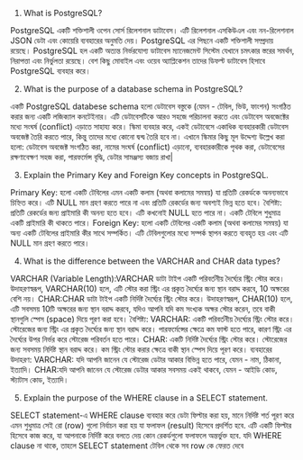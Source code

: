 1. What is PostgreSQL?

PostgreSQL একটি শক্তিশালী ওপেন সোর্স রিলেশনাল ডাটাবেস। এটি রিলেশনাল এসকিউএল এবং নন-রিলেশনাল JSON ডেটা এবং কোয়েরি ব্যবহারের অনুমতি দেয়।
 PostgreSQL এর পিছনে একটি শক্তিশালী সম্প্রদায় রয়েছে। PostgreSQL হল একটি অত্যন্ত নির্ভরযোগ্য ডাটাবেস ম্যানেজমেন্ট সিস্টেম যেখানে চমৎকার স্তরের সমর্থন, নিরাপত্তা এবং নির্ভুলতা রয়েছে।
 বেশ কিছু মোবাইল এবং ওয়েব অ্যাপ্লিকেশন তাদের ডিফল্ট ডাটাবেস হিসাবে PostgreSQL ব্যবহার করে।

2. What is the purpose of a database schema in PostgreSQL?

একটি PostgreSQL databese schema হলো ডেটাবেস বস্তুকে (যেমন - টেবিল, ভিউ, ফাংশন) সংগঠিত করার জন্য একটি লজিক্যাল কনটেইনার।
এটি ডেটাবেসটিকে আরও সহজে পরিচালনা করতে এবং ডেটাবেস অবজেক্টের মধ্যে সংঘর্ষ (conflict) এড়াতে সাহায্য করে। স্কিমা ব্যবহার করে,
একই ডেটাবেসে একাধিক ব্যবহারকারী ডেটাবেস অবজেক্ট তৈরি করতে পারে, কিন্তু তাদের মধ্যে কোনো দ্বন্দ্ব তৈরি হবে না।
এখানে স্কিমার কিছু মূল উদ্দেশ্য উল্লেখ করা হলো:
ডেটাবেস অবজেক্ট সংগঠিত করা, নামের সংঘর্ষ (conflict) এড়ানো, ব্যবহারকারীকে পৃথক করা, ডেটাবেসের রক্ষণাবেক্ষণ সহজ করা, পারফর্মেন্স বৃদ্ধি, ডেটার সামঞ্জস্য বজায় রাখা|

3. Explain the Primary Key and Foreign Key concepts in PostgreSQL.

Primary Key: হলো একটি টেবিলের এমন একটি কলাম (অথবা কলামের সমন্বয়) যা প্রতিটি রেকর্ডকে অনন্যভাবে চিহ্নিত করে। এটি NULL মান গ্রহণ করতে পারে না
 এবং প্রতিটি রেকর্ডের জন্য অবশ্যই ভিন্ন হতে হবে।
বৈশিষ্ট্য:
প্রতিটি রেকর্ডের জন্য প্রাইমারি কী অনন্য হতে হবে।
এটি কখনোই NULL হতে পারে না।
একটি টেবিলে শুধুমাত্র একটি প্রাইমারি কী থাকতে পারে।
Foreign Key: হলো একটি টেবিলের একটি কলাম (অথবা কলামের সমন্বয়) যা অন্য একটি টেবিলের প্রাইমারি কীর সাথে সম্পর্কিত।
 এটি টেবিলগুলোর মধ্যে সম্পর্ক স্থাপন করতে ব্যবহৃত হয় এবং এটি NULL মান গ্রহণ করতে পারে।
 
4. What is the difference between the VARCHAR and CHAR data types?
   
VARCHAR (Variable Length):VARCHAR ডাটা টাইপ একটি পরিবর্তনীয় দৈর্ঘ্যের স্ট্রিং স্টোর করে। উদাহরণস্বরূপ, VARCHAR(10) হলে,
এটি স্টোর করা স্ট্রিং এর প্রকৃত দৈর্ঘ্যের জন্য স্থান বরাদ্দ করবে, 10 অক্ষরের বেশি নয়।
CHAR:CHAR ডাটা টাইপ একটি নির্দিষ্ট দৈর্ঘ্যের স্ট্রিং স্টোর করে। উদাহরণস্বরূপ, CHAR(10) হলে, এটি সবসময় 10টি অক্ষরের জন্য স্থান বরাদ্দ করবে,
যদিও আপনি যদি কম সংখ্যক অক্ষর স্টোর করেন, তবে বাকী স্থানগুলি স্পেস (space) দিয়ে পূরণ করা হবে।
বৈশিষ্ট্য:
VARCHAR:
একটি পরিবর্তনীয় দৈর্ঘ্যের স্ট্রিং স্টোর করে।
স্টোরেজের জন্য স্ট্রিং এর প্রকৃত দৈর্ঘ্যের জন্য স্থান বরাদ্দ করে।
পারফর্মেন্সের ক্ষেত্রে কম ফাস্ট হতে পারে, কারণ স্ট্রিং এর দৈর্ঘ্যের উপর নির্ভর করে স্টোরেজ পরিবর্তন হতে পারে।
CHAR:
একটি নির্দিষ্ট দৈর্ঘ্যের স্ট্রিং স্টোর করে।
স্টোরেজের জন্য সবসময় নির্দিষ্ট স্থান বরাদ্দ করে।
কম স্ট্রিং স্টোর করার ক্ষেত্রে বাকী স্থান স্পেস দিয়ে পূরণ করে।
ব্যবহারের উদাহরণ:
VARCHAR:
যদি আপনি জানেন যে স্টোরেজ ডেটার আকার বিভিন্ন হতে পারে, যেমন - নাম, ঠিকানা, ইত্যাদি। 
CHAR:যদি আপনি জানেন যে স্টোরেজ ডেটার আকার সবসময় একই থাকবে, যেমন - আইডি কোড, স্ট্যাটাস কোড, ইত্যাদি। 

5. Explain the purpose of the WHERE clause in a SELECT statement.

SELECT statement-এ WHERE clause ব্যবহার করে ডেটা ফিল্টার করা হয়, মানে নির্দিষ্ট শর্ত পূরণ করে এমন শুধুমাত্র
সেই রো (row) গুলো নির্বাচন করা হয় যা ফলাফল (result) হিসেবে প্রদর্শিত হবে. এটি একটি ফিল্টার হিসেবে কাজ করে,
যা আপনাকে নির্দিষ্ট করে বলতে দেয় কোন রেকর্ডগুলো ফলাফলে অন্তর্ভুক্ত হবে. যদি WHERE clause না থাকে,
তাহলে SELECT statement টেবিল থেকে সব row কে ফেরত দেবে

